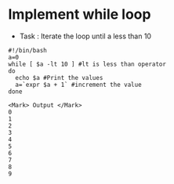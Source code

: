 # Implement while loop

* Task : Iterate the loop until a less than 10

```
#!/bin/bash
a=0
while [ $a -lt 10 ] #lt is less than operator
do
  echo $a #Print the values
  a=`expr $a + 1` #increment the value
done
```

```
<Mark> Output </Mark>
0 
1 
2 
3 
4 
5 
6 
7 
8 
9
```